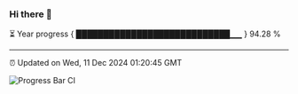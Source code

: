 ### Hi there 👋

⏳ Year progress { ████████████████████████████▁▁ } 94.28 %

---

⏰ Updated on Wed, 11 Dec 2024 01:20:45 GMT

![Progress Bar CI](https://github.com/JuvenileQ/Progress-Bar-CI/workflows/main/badge.svg)
